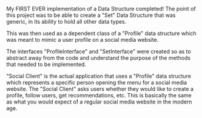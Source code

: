 My FIRST EVER implementation of a Data Structure completed! The point of this project was to be able to create a "Set" Data Structure that was generic, in its ability to hold all other data types.

This was then used as a dependent class of a "Profile" data structure which was meant to mimic a user profile on a social media website. 

The interfaces "ProfileInterface" and "SetInterface" were created so as to abstract away from the code and understand the purpose of the methods that needed to be implemented. 

"Social Client" is the actual application that uses a "Profile" data structure which represents a specific person opening the menu for a social media website. The "Social Client" asks users whether they would like to create a profile, follow users, get recommendations, etc. This is basically the same as what you would expect of a regular social media website in the modern age.